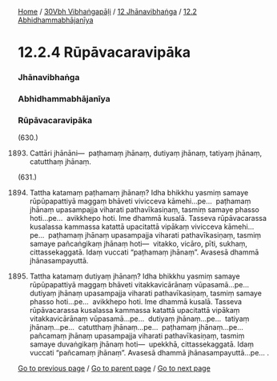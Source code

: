 
[Home](/) / [30Vbh Vibhaṅgapāḷi](/tipitaka/30Vbh.md) / [12 Jhānavibhaṅga](/tipitaka/30Vbh/12.md) / [12.2 Abhidhammabhājanīya](/tipitaka/30Vbh/12/12.2.md)

# 12.2.4 Rūpāvacaravipāka

### Jhānavibhaṅga

### Abhidhammabhājanīya

### Rūpāvacaravipāka

(630.)

1893. Cattāri jhānāni—  paṭhamaṃ jhānaṃ, dutiyaṃ jhānaṃ, tatiyaṃ jhānaṃ, catutthaṃ jhānaṃ.

(631.)

1894. Tattha katamaṃ paṭhamaṃ jhānaṃ? Idha bhikkhu yasmiṃ samaye rūpūpapattiyā maggaṃ bhāveti vivicceva kāmehi…pe…  paṭhamaṃ jhānaṃ upasampajja viharati pathavīkasiṇaṃ, tasmiṃ samaye phasso hoti…pe…  avikkhepo hoti. Ime dhammā kusalā. Tasseva rūpāvacarassa kusalassa kammassa katattā upacitattā vipākaṃ vivicceva kāmehi…pe…  paṭhamaṃ jhānaṃ upasampajja viharati pathavīkasiṇaṃ, tasmiṃ samaye pañcaṅgikaṃ jhānaṃ hoti—  vitakko, vicāro, pīti, sukhaṃ, cittassekaggatā. Idaṃ vuccati “paṭhamaṃ jhānaṃ”. Avasesā dhammā jhānasampayuttā.

1895. Tattha katamaṃ dutiyaṃ jhānaṃ? Idha bhikkhu yasmiṃ samaye rūpūpapattiyā maggaṃ bhāveti vitakkavicārānaṃ vūpasamā…pe…  dutiyaṃ jhānaṃ upasampajja viharati pathavīkasiṇaṃ, tasmiṃ samaye phasso hoti…pe…  avikkhepo hoti. Ime dhammā kusalā. Tasseva rūpāvacarassa kusalassa kammassa katattā upacitattā vipākaṃ vitakkavicārānaṃ vūpasamā…pe…  dutiyaṃ jhānaṃ…pe…  tatiyaṃ jhānaṃ…pe…  catutthaṃ jhānaṃ…pe…  paṭhamaṃ jhānaṃ…pe…  pañcamaṃ jhānaṃ upasampajja viharati pathavīkasiṇaṃ, tasmiṃ samaye duvaṅgikaṃ jhānaṃ hoti—  upekkhā, cittassekaggatā. Idaṃ vuccati “pañcamaṃ jhānaṃ”. Avasesā dhammā jhānasampayuttā…pe… .

[Go to previous page](/tipitaka/30Vbh/12/12.2/12.2.3.md) / [Go to parent page](/tipitaka/30Vbh/12/12.2.md) / [Go to next page](/tipitaka/30Vbh/12/12.2/12.2.5.md)


